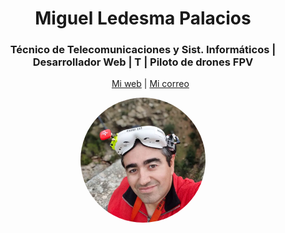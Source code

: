 <h1 align="center"> Miguel Ledesma Palacios</h1>

<h3 align="center"> Técnico de Telecomunicaciones y Sist. Informáticos | Desarrollador Web | T | Piloto de drones FPV</h3>

<p align="center">
    <ul align="center">
        <a target="_blank" href="http://www.fpvenjaen.es">Mi web</a> | 
        <a href="mailto:info@fpvenjaen.es">Mi correo</a> 
    </ul>      
</p>


<p align="center">
    <img align="center" src="./img/miguel.webp" width="200" style="border-radius: 50%;">
</p>
